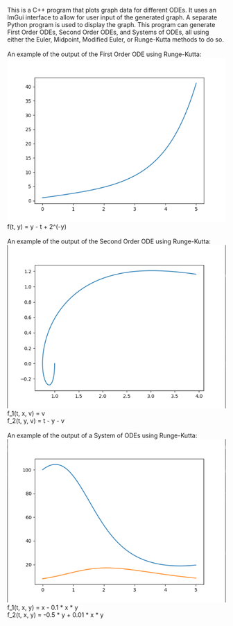This is a C++ program that plots graph data for different ODEs. It uses an ImGui interface to allow for user input of the generated graph. A separate Python program is used to display the graph. This program can generate First Order ODEs, Second Order ODEs, and Systems of ODEs, all using either the Euler, Midpoint, Modified Euler, or Runge-Kutta methods to do so.<br><br>
An example of the output of the First Order ODE using Runge-Kutta:<br>
<img src="https://github.com/Jaganmati/codesamples/blob/main/OrdinaryDifferentialEquations/images/FirstODE.png"/><br>
f(t, y) = y - t + 2^(-y)<br><br>
An example of the output of the Second Order ODE using Runge-Kutta:<br>
<img src="https://github.com/Jaganmati/codesamples/blob/main/OrdinaryDifferentialEquations/images/SecondODE.png"/><br>
f_1(t, x, v) = v<br>
f_2(t, y, v) = t - y - v<br><br>
An example of the output of a System of ODEs using Runge-Kutta:<br>
<img src="https://github.com/Jaganmati/codesamples/blob/main/OrdinaryDifferentialEquations/images/SystemODE.png"/><br>
f_1(t, x, y) = x - 0.1 * x * y<br>
f_2(t, x, y) = -0.5 * y + 0.01 * x * y
